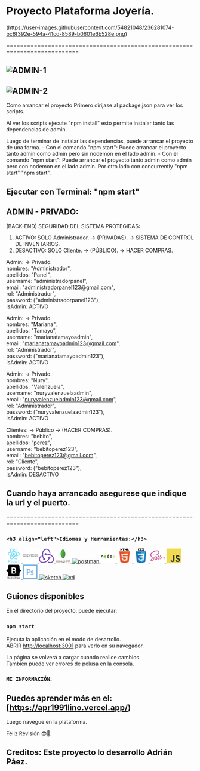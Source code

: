 # Proyecto Plataforma Joyería.

(https://user-images.githubusercontent.com/54821048/236281074-bc6f392e-594a-41cd-8589-b0601e6b528e.png)

===========================================================================

## ![ADMIN-1](https://user-images.githubusercontent.com/54821048/235185771-7e18a716-c299-428a-8c23-858ce97b290d.png)

## ![ADMIN-2](https://user-images.githubusercontent.com/54821048/235185986-0228786f-40ab-4847-93e8-630f11806ace.png)

Como arrancar el proyecto Primero dirijase al package.json para ver los scripts.

Al ver los scripts ejecute "npm install" esto permite instalar tanto las dependencias de admin.

Luego de terminar de instalar las dependencias, puede arrancar el proyecto de una forma. - Con el comando "npm start": Puede arrancar el proyecto tanto admin como admin pero sin nodemon en el lado admin. - Con el comando "npm start": Puede arrancar el proyecto tanto admin como admin pero con nodemon en el lado admin. Por otro lado con concurrently "npm start" "npm start".

## Ejecutar con Terminal: "npm start"

## ADMIN - PRIVADO:

(BACK-END) SEGURIDAD DEL SISTEMA PROTEGIDAS: <br />

1. ACTIVO: SOLO Administrador. -> (PRIVADAS). -> SISTEMA DE CONTROL DE INVENTARIOS. <br />
2. DESACTIVO: SOLO Cliente. -> (PÚBLICO). -> HACER COMPRAS. <br />

Admin: -> Privado. <br />
nombres: "Administrador", <br />
apellidos: "Panel", <br />
username: "administradorpanel", <br />
email: "administradorpanel123@gmail.com", <br />
rol: "Administrador", <br />
password: ("administradorpanel123"), <br />
isAdmin: ACTIVO <br />

Admin: -> Privado. <br />
nombres: "Mariana", <br />
apellidos: "Tamayo", <br />
username: "marianatamayoadmin", <br />
email: "marianatamayoadmin123@gmail.com", <br />
rol: "Administrador", <br />
password: ("marianatamayoadmin123"), <br />
isAdmin: ACTIVO <br />

Admin: -> Privado. <br />
nombres: "Nury", <br />
apellidos: "Valenzuela", <br />
username: "nuryvalenzuelaadmin", <br />
email: "nuryvalenzueladmin123@gmail.com", <br />
rol: "Administrador", <br />
password: ("nuryvalenzuelaadmin123"), <br />
isAdmin: ACTIVO <br />

Clientes: -> Público -> (HACER COMPRAS).<br />
nombres: "bebito", <br />
apellidos: "perez", <br />
username: "bebitoperez123", <br />
email: "bebitoperez123@gmail.com", <br />
rol: "Cliente", <br />
password: ("bebitoperez123"), <br />
isAdmin: DESACTIVO <br />

## Cuando haya arrancado asegurese que indique la url y el puerto.

===========================================================================

### `<h3 align="left">Idiomas y Herramientas:</h3>`

<p align="left">
<a href="https://reactjs.org/" target="_blank" rel="noreferrer">
 <img src="https://raw.githubusercontent.com/devicons/devicon/master/icons/react/react-original-wordmark.svg" alt="react" width="40" height="40"/>
 </a>
 <a href="https://expressjs.com" target="_blank" rel="noreferrer">
<img src="https://raw.githubusercontent.com/devicons/devicon/master/icons/express/express-original-wordmark.svg" alt="express" width="40" height="40"/>
</a>
<a href="https://redux.js.org" target="_blank" rel="noreferrer">
 <img src="https://raw.githubusercontent.com/devicons/devicon/master/icons/redux/redux-original.svg" alt="redux" width="40" height="40"/>
 </a>
 <a href="https://www.mongodb.com/" target="_blank" rel="noreferrer">
 <img src="https://raw.githubusercontent.com/devicons/devicon/master/icons/mongodb/mongodb-original-wordmark.svg" alt="mongodb" width="40" height="40"/>
 </a>
 <a href="https://postman.com" target="_blank" rel="noreferrer">
 <img src="https://www.vectorlogo.zone/logos/getpostman/getpostman-icon.svg" alt="postman" width="40" height="40"/>
 </a>
 <a href="https://nodejs.org" target="_blank" rel="noreferrer">
 <img src="https://raw.githubusercontent.com/devicons/devicon/master/icons/nodejs/nodejs-original-wordmark.svg" alt="nodejs" width="40" height="40"/>
 </a>
 <a href="https://www.w3.org/html/" target="_blank" rel="noreferrer">
 <img src="https://raw.githubusercontent.com/devicons/devicon/master/icons/html5/html5-original-wordmark.svg" alt="html5" width="40" height="40"/>
 </a>
 <a href="https://www.w3schools.com/css/" target="_blank" rel="noreferrer">
<img src="https://raw.githubusercontent.com/devicons/devicon/master/icons/css3/css3-original-wordmark.svg" alt="css3" width="40" height="40"/>
</a>
<a href="https://sass-lang.com" target="_blank" rel="noreferrer">
 <img src="https://raw.githubusercontent.com/devicons/devicon/master/icons/sass/sass-original.svg" alt="sass" width="40" height="40"/>
 </a>
<a href="https://developer.mozilla.org/en-US/docs/Web/JavaScript" target="_blank" rel="noreferrer">
 <img src="https://raw.githubusercontent.com/devicons/devicon/master/icons/javascript/javascript-original.svg" alt="javascript" width="40" height="40"/>
 </a>
<a href="https://getbootstrap.com" target="_blank" rel="noreferrer">
<img src="https://raw.githubusercontent.com/devicons/devicon/master/icons/bootstrap/bootstrap-plain-wordmark.svg" alt="bootstrap" width="40" height="40"/>
</a>
 <a href="https://www.photoshop.com/en" target="_blank" rel="noreferrer">
 <img src="https://raw.githubusercontent.com/devicons/devicon/master/icons/photoshop/photoshop-line.svg" alt="photoshop" width="40" height="40"/>
 </a>
 <a href="https://www.sketch.com/" target="_blank" rel="noreferrer">
 <img src="https://www.vectorlogo.zone/logos/sketchapp/sketchapp-icon.svg" alt="sketch" width="40" height="40"/>
 </a>
<a href="https://www.adobe.com/products/xd.html" target="_blank" rel="noreferrer">
<img src="https://cdn.worldvectorlogo.com/logos/adobe-xd.svg" alt="xd" width="40" height="40"/>
</a>
</p>

## Guiones disponibles

En el directorio del proyecto, puede ejecutar:

### `npm start`

Ejecuta la aplicación en el modo de desarrollo.\
ABRIR [http://localhost:3001](http://localhost:3001) para verlo en su navegador.

La página se volverá a cargar cuando realice cambios.\
También puede ver errores de pelusa en la consola.

### `MI INFORMACIÓN`:

## Puedes aprender más en el: [https://apr1991lino.vercel.app/)

Luego navegue en la plataforma.

Feliz Revisión 😎🤞.

## Creditos: Este proyecto lo desarrollo Adrián Páez.
